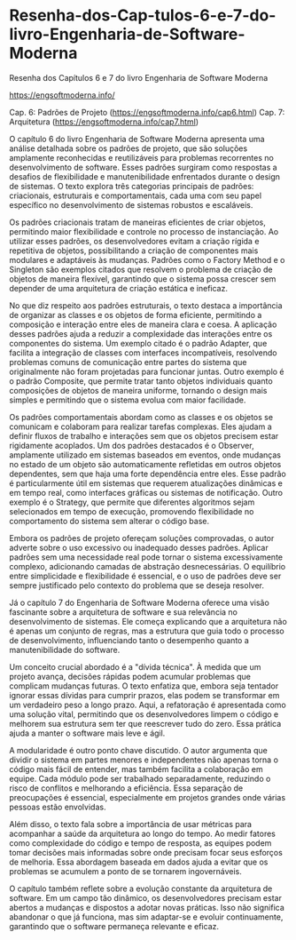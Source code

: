 # Resenha-dos-Cap-tulos-6-e-7-do-livro-Engenharia-de-Software-Moderna
Resenha dos Capítulos 6 e 7 do livro Engenharia de Software Moderna

https://engsoftmoderna.info/

Cap. 6: Padrões de Projeto (https://engsoftmoderna.info/cap6.html)
Cap. 7: Arquitetura (https://engsoftmoderna.info/cap7.html)

O capítulo 6 do livro Engenharia de Software Moderna apresenta uma análise detalhada sobre os padrões de projeto, que são soluções amplamente reconhecidas e reutilizáveis para problemas recorrentes no desenvolvimento de software. Esses padrões surgiram como respostas a desafios de flexibilidade e manutenibilidade enfrentados durante o design de sistemas. O texto explora três categorias principais de padrões: criacionais, estruturais e comportamentais, cada uma com seu papel específico no desenvolvimento de sistemas robustos e escaláveis.

Os padrões criacionais tratam de maneiras eficientes de criar objetos, permitindo maior flexibilidade e controle no processo de instanciação. Ao utilizar esses padrões, os desenvolvedores evitam a criação rígida e repetitiva de objetos, possibilitando a criação de componentes mais modulares e adaptáveis às mudanças. Padrões como o Factory Method e o Singleton são exemplos citados que resolvem o problema de criação de objetos de maneira flexível, garantindo que o sistema possa crescer sem depender de uma arquitetura de criação estática e ineficaz.

No que diz respeito aos padrões estruturais, o texto destaca a importância de organizar as classes e os objetos de forma eficiente, permitindo a composição e interação entre eles de maneira clara e coesa. A aplicação desses padrões ajuda a reduzir a complexidade das interações entre os componentes do sistema. Um exemplo citado é o padrão Adapter, que facilita a integração de classes com interfaces incompatíveis, resolvendo problemas comuns de comunicação entre partes do sistema que originalmente não foram projetadas para funcionar juntas. Outro exemplo é o padrão Composite, que permite tratar tanto objetos individuais quanto composições de objetos de maneira uniforme, tornando o design mais simples e permitindo que o sistema evolua com maior facilidade.

Os padrões comportamentais abordam como as classes e os objetos se comunicam e colaboram para realizar tarefas complexas. Eles ajudam a definir fluxos de trabalho e interações sem que os objetos precisem estar rigidamente acoplados. Um dos padrões destacados é o Observer, amplamente utilizado em sistemas baseados em eventos, onde mudanças no estado de um objeto são automaticamente refletidas em outros objetos dependentes, sem que haja uma forte dependência entre eles. Esse padrão é particularmente útil em sistemas que requerem atualizações dinâmicas e em tempo real, como interfaces gráficas ou sistemas de notificação. Outro exemplo é o Strategy, que permite que diferentes algoritmos sejam selecionados em tempo de execução, promovendo flexibilidade no comportamento do sistema sem alterar o código base.

Embora os padrões de projeto ofereçam soluções comprovadas, o autor adverte sobre o uso excessivo ou inadequado desses padrões. Aplicar padrões sem uma necessidade real pode tornar o sistema excessivamente complexo, adicionando camadas de abstração desnecessárias. O equilíbrio entre simplicidade e flexibilidade é essencial, e o uso de padrões deve ser sempre justificado pelo contexto do problema que se deseja resolver.

Já o capítulo 7 do Engenharia de Software Moderna oferece uma visão fascinante sobre a arquitetura de software e sua relevância no desenvolvimento de sistemas. Ele começa explicando que a arquitetura não é apenas um conjunto de regras, mas a estrutura que guia todo o processo de desenvolvimento, influenciando tanto o desempenho quanto a manutenibilidade do software.

Um conceito crucial abordado é a "dívida técnica". À medida que um projeto avança, decisões rápidas podem acumular problemas que complicam mudanças futuras. O texto enfatiza que, embora seja tentador ignorar essas dívidas para cumprir prazos, elas podem se transformar em um verdadeiro peso a longo prazo. Aqui, a refatoração é apresentada como uma solução vital, permitindo que os desenvolvedores limpem o código e melhorem sua estrutura sem ter que reescrever tudo do zero. Essa prática ajuda a manter o software mais leve e ágil.

A modularidade é outro ponto chave discutido. O autor argumenta que dividir o sistema em partes menores e independentes não apenas torna o código mais fácil de entender, mas também facilita a colaboração em equipe. Cada módulo pode ser trabalhado separadamente, reduzindo o risco de conflitos e melhorando a eficiência. Essa separação de preocupações é essencial, especialmente em projetos grandes onde várias pessoas estão envolvidas.

Além disso, o texto fala sobre a importância de usar métricas para acompanhar a saúde da arquitetura ao longo do tempo. Ao medir fatores como complexidade do código e tempo de resposta, as equipes podem tomar decisões mais informadas sobre onde precisam focar seus esforços de melhoria. Essa abordagem baseada em dados ajuda a evitar que os problemas se acumulem a ponto de se tornarem ingovernáveis.

O capítulo também reflete sobre a evolução constante da arquitetura de software. Em um campo tão dinâmico, os desenvolvedores precisam estar abertos a mudanças e dispostos a adotar novas práticas. Isso não significa abandonar o que já funciona, mas sim adaptar-se e evoluir continuamente, garantindo que o software permaneça relevante e eficaz.
